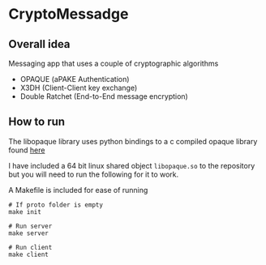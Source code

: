 # CryptoMessadge

## Overall idea
Messaging app that uses a couple of cryptographic algorithms

- OPAQUE (aPAKE Authentication)
- X3DH (Client-Client key exchange)
- Double Ratchet (End-to-End message encryption)

## How to run
The libopaque library uses python bindings to a c compiled opaque library found [here](https://github.com/stef/libopaque)

I have included a 64 bit linux shared object `libopaque.so` to the repository but you will need to run the following for it to work.

A Makefile is included for ease of running
```
# If proto folder is empty
make init

# Run server
make server

# Run client
make client
```
